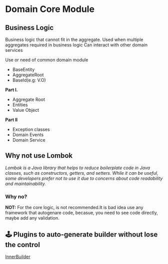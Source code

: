 # Domain Core Module

## Business Logic

<p>
 Business logic that cannot fit in the aggregate. Used when multiple aggregates required in business logic Can interact with other domain services
</p>

Use or need of common domain module

- BaseEntity
- AggregateRoot
- BaseId(e.g: V.O)

**Part I.**

- Aggregate Root
- Entities
- Value Object

**Part II**

- Exception classes
- Domain Events
- Domain Service

## Why not use Lombok

_Lombok is a Java library that helps to reduce boilerplate code in Java classes, such as constructors, getters, and setters. While it can be useful, some developers prefer not to use it due to concerns about code readability and maintainability._

### Why no?
**NOT:** For the core logic, is not recommended.It is  bad idea use any framework that autogenare code, becasue, you need to see code directly, maybe add any validation.

## 🕹️ Plugins to auto-generate builder without lose the control
[InnerBuilder](https://plugins.jetbrains.com/plugin/7354-innerbuilder)